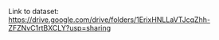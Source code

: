 Link to dataset: https://drive.google.com/drive/folders/1ErixHNLLaVTJcqZhh-ZFZNvC1rtBXCLY?usp=sharing